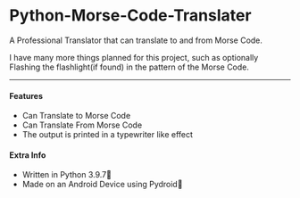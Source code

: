 # Python-Morse-Code-Translater

A Professional Translator that can translate to and from Morse Code.

I have many more things planned for this project, such as optionally Flashing the flashlight(if found) in the pattern of the Morse Code.

---

#### Features

- Can Translate to Morse Code
- Can Translate From Morse Code
- The output is printed in a typewriter like effect

#### Extra Info

- Written in Python 3.9.7🐍
- Made on an Android Device using Pydroid📱

